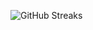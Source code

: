 ![GitHub Streaks](https://github-streaks-mqc9.onrender.com/streak/happilli/image?theme=midnight&cache_bust=1743710082&lang=ja)
